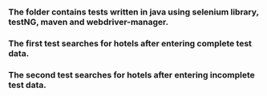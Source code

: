 ### The folder contains tests written in java using selenium library, testNG, maven and webdriver-manager. 
### The first test searches for hotels after entering complete test data. 
### The second test searches for hotels after entering incomplete test data.
